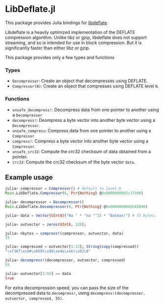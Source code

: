 # LibDeflate.jl

This package provides Julia bindings for [libdeflate](https://github.com/ebiggers/libdeflate).

Libdeflate is a heavily optimized implementation of the DEFLATE compression algorithm. Unlike libz or gzip, libdeflate does not support streaming, and so is intended for use in block compression. But it is significantly faster than either libz or gzip.

This package provides only a few types and functions

### Types
* `Decompressor`: Create an object that decompresses using DEFLATE.
* `Compressor(N)`: Create an object that compresses using DEFLATE level `N`.

### Functions
* `unsafe_decompress!`: Decompress data from one pointer to another using a `Decompressor`
* `decompress!`: Deompress a byte vector into another byte vector using a `Decompressor`.
* `unsafe_compress`: Compress data from one pointer to another using a `Compressor`
* `compress!`: Compress a byte vector into another byte vector using a `Compressor`.
* `unsafe_crc32`: Compute the crc32 checksum of data obtained from a pointer.
* `crc32`: Compute the crc32 checksum of the byte vector `data`.

## Example usage
```julia
julia> compressor = Compressor() # default to level 6
Main.LibDeflate.Compressor(6, Ptr{Nothing} @0x0000000002c37390)

julia> decompressor = Decompressor()
Main.LibDeflate.Decompressor(0, Ptr{Nothing} @0x0000000002645890)

julia> data = Vector{UInt8}("Na " * "na "^15 * "Batman!") # 55 bytes;

julia> outvector = zeros(UInt8, 128);

julia> nbytes = compress!(compressor, outvector, data)
15

julia> compressed = outvector[1:15]; String(copy(compressed))
"\xf3KT\xc8#\x059%\x96\xe4&\xe6)\x02\0"

julia> decompress!(decompressor, outvector, compressed)
55

julia> outvector[1:55] == data
true
```

For extra decompression speed, you can pass the size of the decompressed data to `decompress!`, using `decompress!(decompressor, outvector, compressed, 55)`.
